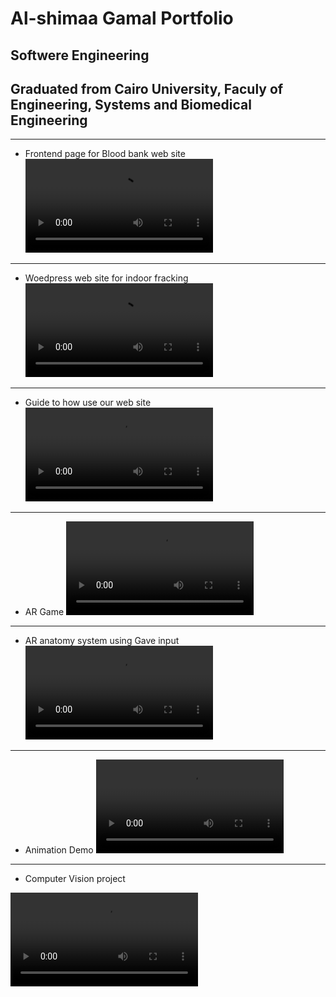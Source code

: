 # Al-shimaa Gamal Portfolio
## Softwere Engineering
## Graduated from Cairo University, Faculy of Engineering, Systems and Biomedical Engineering

-----------------------------------------------------------------------------------------------

- Frontend page for Blood bank web site
![BloodBank](Bloodbank.mp4)

-----------------------------------------------------------------------------------------------
- Woedpress web site for indoor fracking
![wordpress](wordpress.mp4)

-----------------------------------------------------------------------------------------------
- Guide to how use our web site
![Guide](Guide.mp4)

-----------------------------------------------------------------------------------------------
- AR Game
![AR](ARgame.mp4)

-----------------------------------------------------------------------------------------------
- AR anatomy system using Gave input
![Gaze](DEMO_GAZE.mp4)

-----------------------------------------------------------------------------------------------

- Animation Demo
![Demo](AnimationDemo.mp4)

-----------------------------------------------------------------------------------------------
- Computer Vision project

![CV](CopmuterVision.mp4)